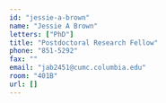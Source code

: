 ```yaml
---
id: "jessie-a-brown"
name: "Jessie A Brown"
letters: ["PhD"]
title: "Postdoctoral Research Fellow"
phone: "851-5292"
fax: ""
email: "jab2451@cumc.columbia.edu"
room: "401B"
url: []
---
```

